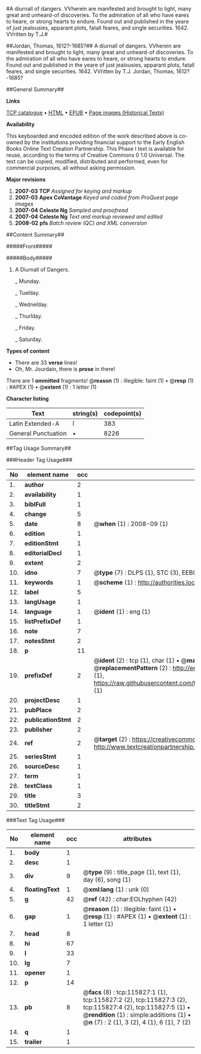 #A diurnall of dangers. VVherein are manifested and brought to light, many great and unheard-of discoveries. To the admiration of all who have eares to heare, or strong hearts to endure. Found out and published in the yeare of just jealousies, apparant plots, fatall feares, and single securities. 1642. VVritten by T.J.#

##Jordan, Thomas, 1612?-1685?##
A diurnall of dangers. VVherein are manifested and brought to light, many great and unheard-of discoveries. To the admiration of all who have eares to heare, or strong hearts to endure. Found out and published in the yeare of just jealousies, apparant plots, fatall feares, and single securities. 1642. VVritten by T.J.
Jordan, Thomas, 1612?-1685?

##General Summary##

**Links**

[TCP catalogue](http://www.ota.ox.ac.uk/tcp/)  • 
[HTML](http://tei.it.ox.ac.uk/tcp/Texts-HTML/free/A87/A87359.html)  • 
[EPUB](http://tei.it.ox.ac.uk/tcp/Texts-EPUB/free/A87/A87359.epub) • 
[Page images (Historical Texts)](https://data.historicaltexts.jisc.ac.uk/view?pubId=eebo-99863617e&pageId=eebo-99863617e-115827-1)

**Availability**

This keyboarded and encoded edition of the
	       work described above is co-owned by the institutions
	       providing financial support to the Early English Books
	       Online Text Creation Partnership. This Phase I text is
	       available for reuse, according to the terms of Creative
	       Commons 0 1.0 Universal. The text can be copied,
	       modified, distributed and performed, even for
	       commercial purposes, all without asking permission.

**Major revisions**

1. __2007-03__ __TCP__ *Assigned for keying and markup*
1. __2007-03__ __Apex CoVantage__ *Keyed and coded from ProQuest page images*
1. __2007-04__ __Celeste Ng__ *Sampled and proofread*
1. __2007-04__ __Celeste Ng__ *Text and markup reviewed and edited*
1. __2008-02__ __pfs__ *Batch review (QC) and XML conversion*

##Content Summary##

#####Front#####

#####Body#####

1. A Diurnall of Dangers.

    _ Munday.

    _ Tueſday.

    _ Wedneſday.

    _ Thurſday.

    _ Friday.

    _ Saturday.

**Types of content**

  * There are 33 **verse** lines!
  * Oh, Mr. Jourdain, there is **prose** in there!

There are 1 **ommitted** fragments! 
 @__reason__ (1) : illegible: faint (1)  •  @__resp__ (1) : #APEX (1)  •  @__extent__ (1) : 1 letter (1)

**Character listing**


|Text|string(s)|codepoint(s)|
|---|---|---|
|Latin Extended-A|ſ|383|
|General Punctuation|•|8226|

##Tag Usage Summary##

###Header Tag Usage###

|No|element name|occ|attributes|
|---|---|---|---|
|1.|__author__|2||
|2.|__availability__|1||
|3.|__biblFull__|1||
|4.|__change__|5||
|5.|__date__|8| @__when__ (1) : 2008-09 (1)|
|6.|__edition__|1||
|7.|__editionStmt__|1||
|8.|__editorialDecl__|1||
|9.|__extent__|2||
|10.|__idno__|7| @__type__ (7) : DLPS (1), STC (3), EEBO-CITATION (1), PROQUEST (1), VID (1)|
|11.|__keywords__|1| @__scheme__ (1) : http://authorities.loc.gov/ (1)|
|12.|__label__|5||
|13.|__langUsage__|1||
|14.|__language__|1| @__ident__ (1) : eng (1)|
|15.|__listPrefixDef__|1||
|16.|__note__|7||
|17.|__notesStmt__|2||
|18.|__p__|11||
|19.|__prefixDef__|2| @__ident__ (2) : tcp (1), char (1)  •  @__matchPattern__ (2) : ([0-9\-]+):([0-9IVX]+) (1), (.+) (1)  •  @__replacementPattern__ (2) : http://eebo.chadwyck.com/downloadtiff?vid=$1&page=$2 (1), https://raw.githubusercontent.com/textcreationpartnership/Texts/master/tcpchars.xml#$1 (1)|
|20.|__projectDesc__|1||
|21.|__pubPlace__|2||
|22.|__publicationStmt__|2||
|23.|__publisher__|2||
|24.|__ref__|2| @__target__ (2) : https://creativecommons.org/publicdomain/zero/1.0/ (1), http://www.textcreationpartnership.org/docs/. (1)|
|25.|__seriesStmt__|1||
|26.|__sourceDesc__|1||
|27.|__term__|1||
|28.|__textClass__|1||
|29.|__title__|3||
|30.|__titleStmt__|2||


###Text Tag Usage###

|No|element name|occ|attributes|
|---|---|---|---|
|1.|__body__|1||
|2.|__desc__|1||
|3.|__div__|9| @__type__ (9) : title_page (1), text (1), day (6), song (1)|
|4.|__floatingText__|1| @__xml:lang__ (1) : unk (0)|
|5.|__g__|42| @__ref__ (42) : char:EOLhyphen (42)|
|6.|__gap__|1| @__reason__ (1) : illegible: faint (1)  •  @__resp__ (1) : #APEX (1)  •  @__extent__ (1) : 1 letter (1)|
|7.|__head__|8||
|8.|__hi__|67||
|9.|__l__|33||
|10.|__lg__|7||
|11.|__opener__|1||
|12.|__p__|14||
|13.|__pb__|8| @__facs__ (8) : tcp:115827:1 (1), tcp:115827:2 (2), tcp:115827:3 (2), tcp:115827:4 (2), tcp:115827:5 (1)  •  @__rendition__ (1) : simple:additions (1)  •  @__n__ (7) : 2 (1), 3 (2), 4 (1), 6 (1), 7 (2)|
|14.|__q__|1||
|15.|__trailer__|1||
